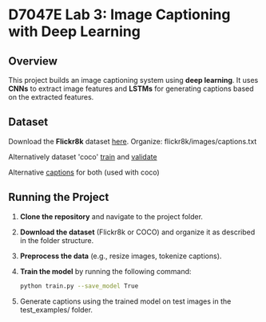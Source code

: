 # D7047E Lab 3: Image Captioning with Deep Learning

## Overview
This project builds an image captioning system using **deep learning**. It uses **CNNs** to extract image features and **LSTMs** for generating captions based on the extracted features.

## Dataset
Download the **Flickr8k** dataset [here](https://www.kaggle.com/dataset/e1cd22253a9b23b073794872bf565648ddbe4f17e7fa9e74766ad3707141adeb). Organize: flickr8k/images/captions.txt

Alternatively dataset 'coco' [train](http://images.cocodataset.org/zips/train2014.zip) and [validate](http://images.cocodataset.org/zips/val2014.zip)

Alternative [captions](https://cs.stanford.edu/people/karpathy/deepimagesent/caption_datasets.zip) for both (used with coco)

## Running the Project

1. **Clone the repository** and navigate to the project folder.

2. **Download the dataset** (Flickr8k or COCO) and organize it as described in the folder structure.

3. **Preprocess the data** (e.g., resize images, tokenize captions).

4. **Train the model** by running the following command:
   ```bash
   python train.py --save_model True
    ```
5. Generate captions using the trained model on test images in the test_examples/ folder.
